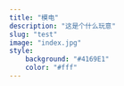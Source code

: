 ```yaml
---
title: "模电"
description: "这是个什么玩意"
slug: "test"
image: "index.jpg"
style:
    background: "#4169E1"
    color: "#fff"
---
```

